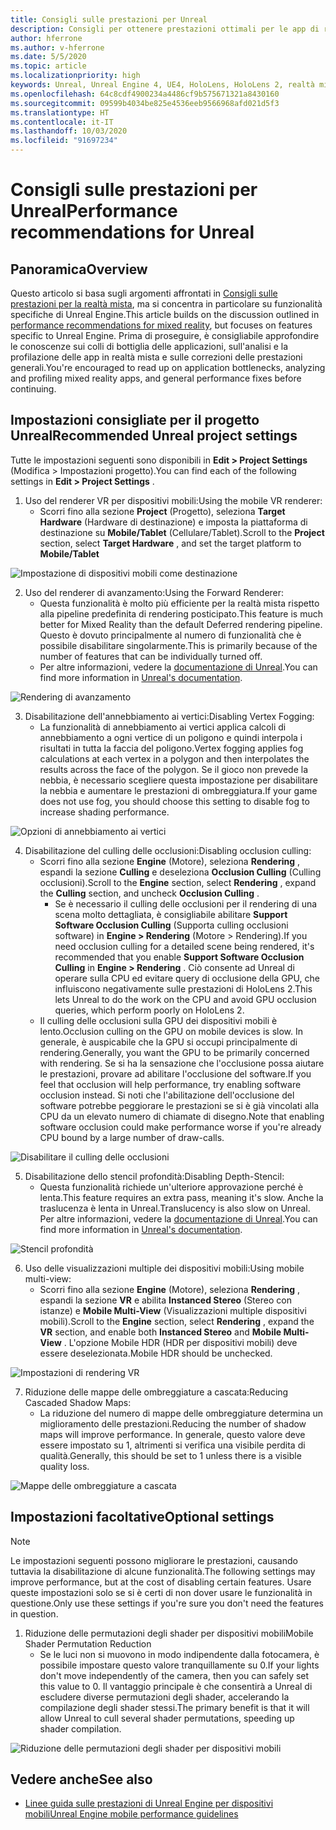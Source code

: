 ```yaml
---
title: Consigli sulle prestazioni per Unreal
description: Consigli per ottenere prestazioni ottimali per le app di realtà mista in Unreal
author: hferrone
ms.author: v-hferrone
ms.date: 5/5/2020
ms.topic: article
ms.localizationpriority: high
keywords: Unreal, Unreal Engine 4, UE4, HoloLens, HoloLens 2, realtà mista, prestazioni, ottimizzazione, impostazioni, documentazione
ms.openlocfilehash: 64c8cdf4900234a4486cf9b575671321a8430160
ms.sourcegitcommit: 09599b4034be825e4536eeb9566968afd021d5f3
ms.translationtype: HT
ms.contentlocale: it-IT
ms.lasthandoff: 10/03/2020
ms.locfileid: "91697234"
---
```

# <a name="performance-recommendations-for-unreal"></a><span data-ttu-id="6f5ab-104">Consigli sulle prestazioni per Unreal</span><span class="sxs-lookup"><span data-stu-id="6f5ab-104">Performance recommendations for Unreal</span></span>

## <a name="overview"></a><span data-ttu-id="6f5ab-105">Panoramica</span><span class="sxs-lookup"><span data-stu-id="6f5ab-105">Overview</span></span>

<span data-ttu-id="6f5ab-106">Questo articolo si basa sugli argomenti affrontati in [Consigli sulle prestazioni per la realtà mista](../platform-capabilities-and-apis/understanding-performance-for-mixed-reality.md), ma si concentra in particolare su funzionalità specifiche di Unreal Engine.</span><span class="sxs-lookup"><span data-stu-id="6f5ab-106">This article builds on the discussion outlined in [performance recommendations for mixed reality](../platform-capabilities-and-apis/understanding-performance-for-mixed-reality.md), but focuses on features specific to Unreal Engine.</span></span> <span data-ttu-id="6f5ab-107">Prima di proseguire, è consigliabile approfondire le conoscenze sui colli di bottiglia delle applicazioni, sull'analisi e la profilazione delle app in realtà mista e sulle correzioni delle prestazioni generali.</span><span class="sxs-lookup"><span data-stu-id="6f5ab-107">You're encouraged to read up on application bottlenecks, analyzing and profiling mixed reality apps, and general performance fixes before continuing.</span></span>

## <a name="recommended-unreal-project-settings"></a><span data-ttu-id="6f5ab-108">Impostazioni consigliate per il progetto Unreal</span><span class="sxs-lookup"><span data-stu-id="6f5ab-108">Recommended Unreal project settings</span></span>
<span data-ttu-id="6f5ab-109">Tutte le impostazioni seguenti sono disponibili in **Edit > Project Settings** (Modifica > Impostazioni progetto).</span><span class="sxs-lookup"><span data-stu-id="6f5ab-109">You can find each of the following settings in **Edit > Project Settings** .</span></span>

1. <span data-ttu-id="6f5ab-110">Uso del renderer VR per dispositivi mobili:</span><span class="sxs-lookup"><span data-stu-id="6f5ab-110">Using the mobile VR renderer:</span></span>
    * <span data-ttu-id="6f5ab-111">Scorri fino alla sezione **Project** (Progetto), seleziona **Target Hardware** (Hardware di destinazione) e imposta la piattaforma di destinazione su **Mobile/Tablet** (Cellulare/Tablet).</span><span class="sxs-lookup"><span data-stu-id="6f5ab-111">Scroll to the **Project** section, select **Target Hardware** , and set the target platform to **Mobile/Tablet**</span></span>

![Impostazione di dispositivi mobili come destinazione](images/unreal/performance-recommendations-img-01.png)

2. <span data-ttu-id="6f5ab-113">Uso del renderer di avanzamento:</span><span class="sxs-lookup"><span data-stu-id="6f5ab-113">Using the Forward Renderer:</span></span> 
    * <span data-ttu-id="6f5ab-114">Questa funzionalità è molto più efficiente per la realtà mista rispetto alla pipeline predefinita di rendering posticipato.</span><span class="sxs-lookup"><span data-stu-id="6f5ab-114">This feature is much better for Mixed Reality than the default Deferred rendering pipeline.</span></span> <span data-ttu-id="6f5ab-115">Questo è dovuto principalmente al numero di funzionalità che è possibile disabilitare singolarmente.</span><span class="sxs-lookup"><span data-stu-id="6f5ab-115">This is primarily because of the number of features that can be individually turned off.</span></span> 
    * <span data-ttu-id="6f5ab-116">Per altre informazioni, vedere la [documentazione di Unreal](https://docs.unrealengine.com/Platforms/VR/DevelopVR/VRPerformance/index.html).</span><span class="sxs-lookup"><span data-stu-id="6f5ab-116">You can find more information in [Unreal's documentation](https://docs.unrealengine.com/Platforms/VR/DevelopVR/VRPerformance/index.html).</span></span>

![Rendering di avanzamento](images/unreal/performance-recommendations-img-04.png)

3. <span data-ttu-id="6f5ab-118">Disabilitazione dell'annebbiamento ai vertici:</span><span class="sxs-lookup"><span data-stu-id="6f5ab-118">Disabling Vertex Fogging:</span></span> 
    * <span data-ttu-id="6f5ab-119">La funzionalità di annebbiamento ai vertici applica calcoli di annebbiamento a ogni vertice di un poligono e quindi interpola i risultati in tutta la faccia del poligono.</span><span class="sxs-lookup"><span data-stu-id="6f5ab-119">Vertex fogging applies fog calculations at each vertex in a polygon and then interpolates the results across the face of the polygon.</span></span> <span data-ttu-id="6f5ab-120">Se il gioco non prevede la nebbia, è necessario scegliere questa impostazione per disabilitare la nebbia e aumentare le prestazioni di ombreggiatura.</span><span class="sxs-lookup"><span data-stu-id="6f5ab-120">If your game does not use fog, you should choose this setting to disable fog to increase shading performance.</span></span>

![Opzioni di annebbiamento ai vertici](images/unreal/performance-recommendations-img-05.png)

4. <span data-ttu-id="6f5ab-122">Disabilitazione del culling delle occlusioni:</span><span class="sxs-lookup"><span data-stu-id="6f5ab-122">Disabling occlusion culling:</span></span>
    * <span data-ttu-id="6f5ab-123">Scorri fino alla sezione **Engine** (Motore), seleziona **Rendering** , espandi la sezione **Culling** e deseleziona **Occlusion Culling** (Culling occlusioni).</span><span class="sxs-lookup"><span data-stu-id="6f5ab-123">Scroll to the **Engine** section, select **Rendering** , expand the **Culling** section, and uncheck **Occlusion Culling** .</span></span>
        + <span data-ttu-id="6f5ab-124">Se è necessario il culling delle occlusioni per il rendering di una scena molto dettagliata, è consigliabile abilitare **Support Software Occlusion Culling** (Supporta culling occlusioni software) in **Engine > Rendering** (Motore > Rendering).</span><span class="sxs-lookup"><span data-stu-id="6f5ab-124">If you need occlusion culling for a detailed scene being rendered, it's recommended that you enable **Support Software Occlusion Culling** in **Engine > Rendering** .</span></span> <span data-ttu-id="6f5ab-125">Ciò consente ad Unreal di operare sulla CPU ed evitare query di occlusione della GPU, che influiscono negativamente sulle prestazioni di HoloLens 2.</span><span class="sxs-lookup"><span data-stu-id="6f5ab-125">This lets Unreal to do the work on the CPU and avoid GPU occlusion queries, which perform poorly on HoloLens 2.</span></span>
    * <span data-ttu-id="6f5ab-126">Il culling delle occlusioni sulla GPU dei dispositivi mobili è lento.</span><span class="sxs-lookup"><span data-stu-id="6f5ab-126">Occlusion culling on the GPU on mobile devices is slow.</span></span> <span data-ttu-id="6f5ab-127">In generale, è auspicabile che la GPU si occupi principalmente di rendering.</span><span class="sxs-lookup"><span data-stu-id="6f5ab-127">Generally, you want the GPU to be primarily concerned with rendering.</span></span> <span data-ttu-id="6f5ab-128">Se si ha la sensazione che l'occlusione possa aiutare le prestazioni, provare ad abilitare l'occlusione del software.</span><span class="sxs-lookup"><span data-stu-id="6f5ab-128">If you feel that occlusion will help performance, try enabling software occlusion instead.</span></span> <span data-ttu-id="6f5ab-129">Si noti che l'abilitazione dell'occlusione del software potrebbe peggiorare le prestazioni se si è già vincolati alla CPU da un elevato numero di chiamate di disegno.</span><span class="sxs-lookup"><span data-stu-id="6f5ab-129">Note that enabling software occlusion could make performance worse if you're already CPU bound by a large number of draw-calls.</span></span>

![Disabilitare il culling delle occlusioni](images/unreal/performance-recommendations-img-02.png)

    
5. <span data-ttu-id="6f5ab-131">Disabilitazione dello stencil profondità:</span><span class="sxs-lookup"><span data-stu-id="6f5ab-131">Disabling Depth-Stencil:</span></span>
    * <span data-ttu-id="6f5ab-132">Questa funzionalità richiede un'ulteriore approvazione perché è lenta.</span><span class="sxs-lookup"><span data-stu-id="6f5ab-132">This feature requires an extra pass, meaning it's slow.</span></span> <span data-ttu-id="6f5ab-133">Anche la traslucenza è lenta in Unreal.</span><span class="sxs-lookup"><span data-stu-id="6f5ab-133">Translucency is also slow on Unreal.</span></span> <span data-ttu-id="6f5ab-134">Per altre informazioni, vedere la [documentazione di Unreal](https://docs.unrealengine.com/Engine/Performance/Guidelines/index.html).</span><span class="sxs-lookup"><span data-stu-id="6f5ab-134">You can find more information in [Unreal's documentation](https://docs.unrealengine.com/Engine/Performance/Guidelines/index.html).</span></span>

![Stencil profondità](images/unreal/performance-recommendations-img-06.png)

6. <span data-ttu-id="6f5ab-136">Uso delle visualizzazioni multiple dei dispositivi mobili:</span><span class="sxs-lookup"><span data-stu-id="6f5ab-136">Using mobile multi-view:</span></span>
    * <span data-ttu-id="6f5ab-137">Scorri fino alla sezione **Engine** (Motore), seleziona **Rendering** , espandi la sezione **VR** e abilita **Instanced Stereo** (Stereo con istanze) e **Mobile Multi-View** (Visualizzazioni multiple dispositivi mobili).</span><span class="sxs-lookup"><span data-stu-id="6f5ab-137">Scroll to the **Engine** section, select **Rendering** , expand the **VR** section, and enable both **Instanced Stereo** and **Mobile Multi-View** .</span></span> <span data-ttu-id="6f5ab-138">L'opzione Mobile HDR (HDR per dispositivi mobili) deve essere deselezionata.</span><span class="sxs-lookup"><span data-stu-id="6f5ab-138">Mobile HDR should be unchecked.</span></span>

![Impostazioni di rendering VR](images/unreal/performance-recommendations-img-03.png)

7. <span data-ttu-id="6f5ab-140">Riduzione delle mappe delle ombreggiature a cascata:</span><span class="sxs-lookup"><span data-stu-id="6f5ab-140">Reducing Cascaded Shadow Maps:</span></span> 
    * <span data-ttu-id="6f5ab-141">La riduzione del numero di mappe delle ombreggiature determina un miglioramento delle prestazioni.</span><span class="sxs-lookup"><span data-stu-id="6f5ab-141">Reducing the number of shadow maps will improve performance.</span></span> <span data-ttu-id="6f5ab-142">In generale, questo valore deve essere impostato su 1, altrimenti si verifica una visibile perdita di qualità.</span><span class="sxs-lookup"><span data-stu-id="6f5ab-142">Generally, this should be set to 1 unless there is a visible quality loss.</span></span> 

![Mappe delle ombreggiature a cascata](images/unreal/performance-recommendations-img-07.png)

## <a name="optional-settings"></a><span data-ttu-id="6f5ab-144">Impostazioni facoltative</span><span class="sxs-lookup"><span data-stu-id="6f5ab-144">Optional settings</span></span>

> [!NOTE]
> <span data-ttu-id="6f5ab-145">Le impostazioni seguenti possono migliorare le prestazioni, causando tuttavia la disabilitazione di alcune funzionalità.</span><span class="sxs-lookup"><span data-stu-id="6f5ab-145">The following settings may improve performance, but at the cost of disabling certain features.</span></span> <span data-ttu-id="6f5ab-146">Usare queste impostazioni solo se si è certi di non dover usare le funzionalità in questione.</span><span class="sxs-lookup"><span data-stu-id="6f5ab-146">Only use these settings if you're sure you don't need the features in question.</span></span>

1. <span data-ttu-id="6f5ab-147">Riduzione delle permutazioni degli shader per dispositivi mobili</span><span class="sxs-lookup"><span data-stu-id="6f5ab-147">Mobile Shader Permutation Reduction</span></span>
    * <span data-ttu-id="6f5ab-148">Se le luci non si muovono in modo indipendente dalla fotocamera, è possibile impostare questo valore tranquillamente su 0.</span><span class="sxs-lookup"><span data-stu-id="6f5ab-148">If your lights don't move independently of the camera, then you can safely set this value to 0.</span></span> <span data-ttu-id="6f5ab-149">Il vantaggio principale è che consentirà a Unreal di escludere diverse permutazioni degli shader, accelerando la compilazione degli shader stessi.</span><span class="sxs-lookup"><span data-stu-id="6f5ab-149">The primary benefit is that it will allow Unreal to cull several shader permutations, speeding up shader compilation.</span></span>

![Riduzione delle permutazioni degli shader per dispositivi mobili](images/unreal/performance-recommendations-img-08.png)

## <a name="see-also"></a><span data-ttu-id="6f5ab-151">Vedere anche</span><span class="sxs-lookup"><span data-stu-id="6f5ab-151">See also</span></span>
* [<span data-ttu-id="6f5ab-152">Linee guida sulle prestazioni di Unreal Engine per dispositivi mobili</span><span class="sxs-lookup"><span data-stu-id="6f5ab-152">Unreal Engine mobile performance guidelines</span></span>]( https://docs.unrealengine.com/Platforms/Mobile/Performance/index.html)